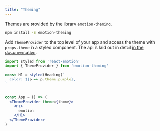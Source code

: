 ```yaml
---
title: "Theming"
---
```


Themes are provided by the library [`emotion-theming`](https://github.com/emotion-js/emotion/tree/master/packages/emotion-theming).


```bash
npm install -S emotion-theming
```

Add `ThemeProvider` to the top level of your app and access the theme with `props.theme` in a styled component. The api is laid out in detail [in the documentation](https://github.com/emotion-js/emotion/tree/master/packages/emotion-theming/README.md#api).

```jsx
import styled from 'react-emotion'
import { ThemeProvider } from 'emotion-theming'

const H1 = styled(Heading)`
  color: ${p => p.theme.purple};
`


const App = () => (
  <ThemeProvider theme={theme}>
    <H1>
      emotion
    </H1>
  </ThemeProvider>
)
```




